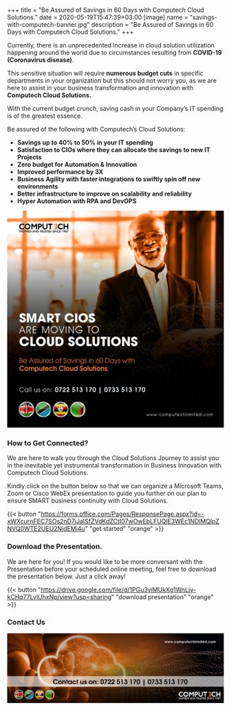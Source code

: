 +++
title = "Be Assured of Savings in 60 Days with Computech Cloud Solutions."
date = 2020-05-19T15:47:39+03:00
[image]
  name = "savings-with-computech-banner.jpg"
  description = "Be Assured of Savings in 60 Days with Computech Cloud Solutions."
+++

Currently, there is an unprecedented increase in cloud solution utilization happening around the world due to circumstances resulting from __COVID-19 (Coronavirus disease)__.

This sensitive situation will require __numerous budget cuts__ in specific departments in your organization but this should not worry you, as we are here to assist in your business transformation and innovation with __Computech Cloud Solutions.__

With the current budget crunch, saving cash in your Company’s IT spending is of the greatest essence. 

Be assured of the following with Computech’s Cloud Solutions:

- __Savings up to 40% to 50% in your IT spending__
- __Satisfaction to CIOs where they can allocate the savings to new IT Projects__
- __Zero budget for Automation & Innovation__
- __Improved performance by 3X__
- __Business Agility with faster integrations to swiftly spin off new environments__
- __Better infrastructure to improve on scalability and reliability__
- __Hyper Automation with RPA and DevOPS__

![](/images/savings-with-computech-media-post.jpg)

### How to Get Connected?

We are here to walk you through the Cloud Solutions Journey to assist you in the inevitable yet instrumental transformation in Business Innovation with Computech Cloud Solutions.

Kindly click on the button below so that we can organize a Microsoft Teams, Zoom or Cisco WebEx presentation to guide you further on our plan to ensure SMART business continuity with Cloud Solutions.

{{< button "https://forms.office.com/Pages/ResponsePage.aspx?id=-xWXcurnFEC7SOs2nD7iJaISfZVdKdZCtI07wOwEbLFUQlE3WEc1NDlMQlpZNVQ0WTE2UEU2NjdEMi4u" "get started" "orange" >}}
### Download the Presentation.

We are here for you! If you would like to be more conversant with the Presentation before your scheduled online meeting, feel free to download the presentation below. Just a click away!

{{< button "https://drive.google.com/file/d/1PGu3viMUkXg1WnLjy-kCHq77LvlUhxNp/view?usp=sharing" "download presentation" "orange" >}}

### Contact Us

![](/images/savings-with-computech-footer.jpg)
 